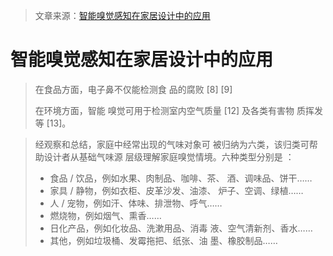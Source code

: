 > 文章来源：[智能嗅觉感知在家居设计中的应用](https://kns.cnki.net/kcms2/article/abstract?v=3uoqIhG8C44YLTlOAiTRKibYlV5Vjs7iJTKGjg9uTdeTsOI_ra5_XU1L9PLXqk1qudEpI9RG2IaRbH7VVgnuyicCTAmzGVGg&uniplatform=NZKPT)

# 智能嗅觉感知在家居设计中的应用

> 在食品方面，电子鼻不仅能检测食 品的腐败 [8] [9]
>
> 在环境方面，智能 嗅觉可用于检测室内空气质量 [12] 及各类有害物 质挥发等 [13]。

> 经观察和总结，家庭中经常出现的气味对象可 被归纳为六类，该归类可帮助设计者从基础气味源 层级理解家庭嗅觉情境。六种类型分别是 ：
>
> - 食品 / 饮品，例如水果、肉制品、咖啡、茶、 酒、调味品、饼干…… 
> - 家具 / 静物，例如衣柜、皮革沙发、油漆、 炉子、空调、绿植……
> - 人 / 宠物，例如汗、体味、排泄物、呼气…… 
> - 燃烧物，例如烟气、熏香……
> - 日化产品，例如化妆品、洗漱用品、消毒 液、空气清新剂、香水……
> - 其他，例如垃圾桶、发霉拖把、纸张、油 墨、橡胶制品……